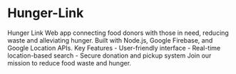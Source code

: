 # Hunger-Link
Hunger Link Web app connecting food donors with those in need, reducing waste and alleviating hunger. Built with Node.js, Google Firebase, and Google Location APIs.  Key Features - User-friendly interface - Real-time location-based search - Secure donation and pickup system  Join our mission to reduce food waste and hunger.
